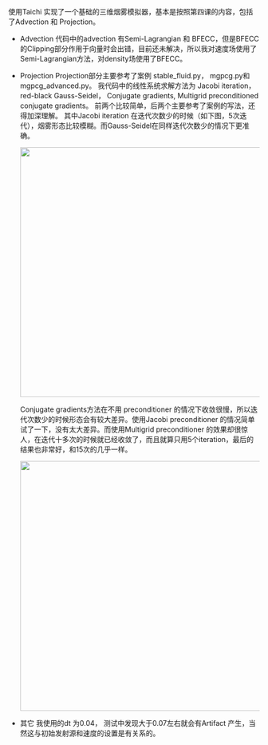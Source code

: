 使用Taichi 实现了一个基础的三维烟雾模拟器，基本是按照第四课的内容，包括了Advection 和 Projection。

* Advection
   代码中的advection 有Semi-Lagrangian 和 BFECC，但是BFECC的Clipping部分作用于向量时会出错，目前还未解决，所以我对速度场使用了Semi-Lagrangian方法，对density场使用了BFECC。

* Projection
  Projection部分主要参考了案例 stable_fluid.py， mgpcg.py和mgpcg_advanced.py。
我代码中的线性系统求解方法为 Jacobi iteration， red-black Gauss-Seidel， Conjugate gradients, Multigrid preconditioned conjugate gradients。 前两个比较简单，后两个主要参考了案例的写法，还得加深理解。
  其中Jacobi iteration 在迭代次数少的时候（如下图，5次迭代），烟雾形态比较模糊。而Gauss-Seidel在同样迭代次数少的情况下更准确。
  
    <img width="500px" src="https://github.com/ShaneFX/GAMES201/blob/master/HW01/images/01.jpg">

  Conjugate gradients方法在不用 preconditioner 的情况下收敛很慢，所以迭代次数少的时候形态会有较大差异。使用Jacobi preconditioner 的情况简单试了一下，没有太大差异。而使用Multigrid preconditioner 的效果却很惊人，在迭代十多次的时候就已经收敛了，而且就算只用5个iteration，最后的结果也非常好，和15次的几乎一样。
  
    <img width="500px" src="https://github.com/ShaneFX/GAMES201/blob/master/HW01/images/2.jpg">

* 其它
  我使用的dt 为0.04， 测试中发现大于0.07左右就会有Artifact 产生，当然这与初始发射源和速度的设置是有关系的。

